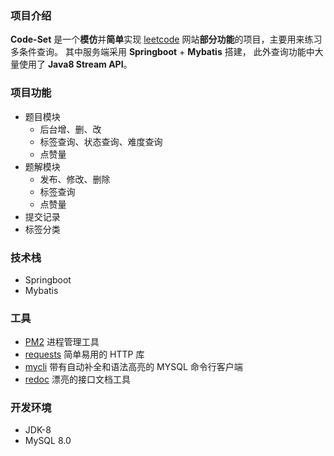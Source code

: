 ### 项目介绍
**Code-Set** 是一个**模仿**并**简单**实现 [leetcode](https://leetcode-cn.com/) 网站**部分功能**的项目，主要用来练习多条件查询。
其中服务端采用 **Springboot** + **Mybatis** 搭建， 此外查询功能中大量使用了 **Java8 Stream API**。

### 项目功能
- 题目模块
  - 后台增、删、改
  - 标签查询、状态查询、难度查询
  - 点赞量
- 题解模块
  - 发布、修改、删除
  - 标签查询
  - 点赞量
- 提交记录
- 标签分类

### 技术栈
- Springboot
- Mybatis

### 工具
- [PM2](https://github.com/Unitech/pm2) 进程管理工具
- [requests](https://github.com/psf/requests) 简单易用的 HTTP 库
- [mycli](https://github.com/dbcli/mycli) 带有自动补全和语法高亮的 MYSQL 命令行客户端 
- [redoc](https://github.com/Redocly/redoc) 漂亮的接口文档工具

### 开发环境

- JDK-8
- MySQL 8.0